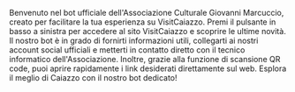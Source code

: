 Benvenuto nel bot ufficiale dell'Associazione Culturale Giovanni Marcuccio, creato per facilitare la tua esperienza su VisitCaiazzo. Premi il pulsante in basso a sinistra per accedere al sito VisitCaiazzo e scoprire le ultime novità. Il nostro bot è in grado di fornirti informazioni utili, collegarti ai nostri account social ufficiali e metterti in contatto diretto con il tecnico informatico dell'Associazione. Inoltre, grazie alla funzione di scansione QR code, puoi aprire rapidamente i link desiderati direttamente sul web. Esplora il meglio di Caiazzo con il nostro bot dedicato!